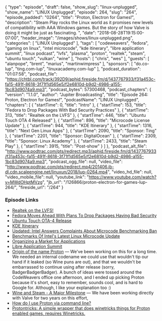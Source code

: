 {
  "type": "episode",
  "draft": false,
  "show_slug": "linux-unplugged",
  "show_name": "LINUX Unplugged",
  "episode": 264,
  "slug": "264",
  "episode_padded": "0264",
  "title": "Proton, Electron for Games!",
  "description": "Steam Play rocks the Linux world as it promises new levels of compatibility with AAA Windows games. But the story of how Valve is doing it might be just as fascinating. ",
  "date": "2018-08-28T19:15:00-07:00",
  "header_image": "/images/shows/linux-unplugged.png",
  "categories": [
    "LINUX Unplugged"
  ],
  "tags": [
    "codeweavers",
    "fedora",
    "gaming on linux",
    "intel microcode",
    "kde itinerary",
    "libre application summit",
    "linux podcast",
    "lvfs",
    "plasma",
    "proton",
    "realtek",
    "steam",
    "ubuntu touch",
    "vulkan",
    "wine"
  ],
  "hosts": [
    "chris",
    "wes"
  ],
  "guests": [
    "alanpope",
    "brent",
    "marius",
    "martinwimpress"
  ],
  "sponsors": [
    "do.co-lup",
    "ting.com-lup",
    "linuxacademy.com-lup"
  ],
  "podcast_duration": "01:07:58",
  "podcast_file": "https://chtbl.com/track/392D9/aphid.fireside.fm/d/1437767933/f31a453c-fa15-491f-8618-3f71f1d565e5/f2e6810d-b9d2-4986-a155-1bc83d9074a9.mp3",
  "podcast_bytes": 57300468,
  "podcast_chapters": {
    "version": "1.1.0",
    "author": "Jupiter Broadcasting",
    "title": "Episode 264: Proton, Electron for Games!",
    "podcastName": "LINUX Unplugged",
    "chapters": [
      {
        "startTime": 0,
        "title": "Intro"
      },
      {
        "startTime": 153,
        "title": "Fedora to Drop Packages With Bad Security Practices"
      },
      {
        "startTime": 313,
        "title": "Realtek on the LVFS"
      },
      {
        "startTime": 446,
        "title": "Ubuntu Touch OTA 4 Released"
      },
      {
        "startTime": 896,
        "title": "Microcode License Update"
      },
      {
        "startTime": 944,
        "title": "KDE Itinerary"
      },
      {
        "startTime": 1316,
        "title": "Next Gen Linux Apps"
      },
      {
        "startTime": 2090,
        "title": "Sponsor: Ting"
      },
      {
        "startTime": 2201,
        "title": "Sponsor: DigitalOcean"
      },
      {
        "startTime": 2309,
        "title": "Sponsor: Linux Academy"
      },
      {
        "startTime": 2433,
        "title": "Steam Play"
      },
      {
        "startTime": 3915,
        "title": "Post-show"
      }
    ]
  },
  "podcast_alt_file": "http://www.podtrac.com/pts/redirect.mp3/aphid.fireside.fm/d/1437767933/f31a453c-fa15-491f-8618-3f71f1d565e5/f2e6810d-b9d2-4986-a155-1bc83d9074a9.mp3",
  "podcast_ogg_file": null,
  "video_file": "http://www.podtrac.com/pts/redirect.mp4/201406.jb-dl.cdn.scaleengine.net/linuxun/2018/lup-0264.mp4",
  "video_hd_file": null,
  "video_mobile_file": null,
  "youtube_link": "https://www.youtube.com/watch?v=MWdOHptMVzg",
  "jb_url": "/126866/proton-electron-for-games-lup-264/",
  "fireside_url": "/264"
}


### Episode Links

  * [Realtek on the LVFS!](https://blogs.gnome.org/hughsie/2018/08/27/realtek-on-the-lvfs/ "Realtek on the LVFS!")
  * [Fedora Moves Ahead With Plans To Drop Packages Having Bad Security](https://www.phoronix.com/scan.php?page=news_item&px=Fedora-FESCo-Enforcing-Security "Fedora Moves Ahead With Plans To Drop Packages Having Bad Security")
  * [Ubuntu Touch OTA-4 Release](https://ubports.com/blog/ubports-blog-1/post/ubuntu-touch-ota-4-release-166 "Ubuntu Touch OTA-4 Release")
  * [KDE Itinerary](https://www.volkerkrause.eu/2018/08/25/kde-itinerary-overview.html "KDE Itinerary")
  * [Updated: Intel Answers Complaints About Microcode Benchmarking Ban](https://www.tomshardware.com/news/intel-cpu-microcode-benchmark-mitigation,37684.html "Updated: Intel Answers Complaints About Microcode Benchmarking Ban")
  * [Benchmarks Of Intel's Latest Linux Microcode Update](https://www.phoronix.com/scan.php?page=article&item=intel-august-microcode&num=1 "Benchmarks Of Intel's Latest Linux Microcode Update")
  * [Organizing a Market for Applications](https://www.linuxjournal.com/content/organizing-market-applications "Organizing a Market for Applications")
  * [Libre Application Summit](https://las.gnome.org/conferences/LAS "Libre Application Summit")
  * [Origin of the name Proton](https://github.com/ValveSoftware/Proton/issues/642#issuecomment-416262220 "Origin of the name Proton") — We've been working on this for a long time. We needed an internal codename we could use that wouldn't tip our hand if it leaked (so Wine puns are out), and that we wouldn't be embarrassed to continue using after release (sorry, BadgerBadgerBadger). A bunch of ideas were tossed around the CodeWeavers office one afternoon, and I ended up picking Proton because it's short, easy to remember, sounds cool, and is hard to Google for. Although, I like your explanation too :)
  * [Wine and Steam - A Major Milestone](https://www.codeweavers.com/about/blogs/jwhite/2018/8/22/wine-and-steam-a-major-milestone "Wine and Steam - A Major Milestone") — We have been working directly with Valve for two years on this effort,
  * [How do I use Proton via command line?](https://www.reddit.com/r/linux_gaming/comments/9au2qp/how_do_i_use_proton_via_command_line/ "How do I use Proton via command line?")
  * [Protontricks: A simple wrapper that does winetricks things for Proton enabled games, requires Winetricks.](https://github.com/Sirmentio/protontricks "Protontricks: A simple wrapper that does winetricks things for Proton enabled games, requires Winetricks.")



